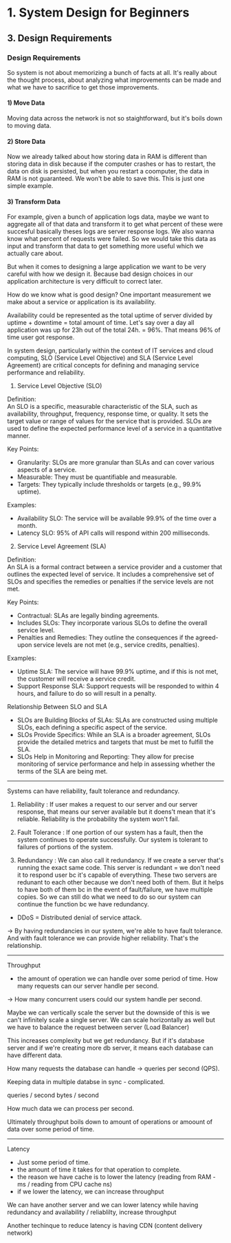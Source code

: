 # 1. System Design for Beginners

## 3. Design Requirements

### Design Requirements
So system is not about memorizing a bunch of facts at all. It's really about the thought process, about analyzing what improvements can be made and what we have to sacrifice to get those improvements. 

#### 1) Move Data
Moving data across the network is not so staightforward, but it's boils down to moving data. 

#### 2) Store Data
Now we already talked about how storing data in RAM is different than storing data in disk because if the computer crashes or has to restart, the data on disk is persisted, but when you restart a coomputer, the data in RAM is not guaranteed. We won't be able to save this. This is just one simple example. 

#### 3) Transform Data
For example, given a bunch of application logs data, maybe we want to aggregate all of that data and transform it to get what percent of these were succesful basically theses logs are server response logs. We also wanna know what percent of requests were failed. So we would take this data as input and transform that data to get something more useful which we actually care about. 

But when it comes to designing a large application we want to be very careful with how we design it. Because bad design choices in our application architecture is very difficult to correct later. 

How do we know what is good design? One important measurement we make about a service or application is its availability.

Availability could be represented as the total uptime of server divided by uptime + downtime = total amount of time. Let's say over a day all application was up for 23h out of the total 24h. = 96%. That means 96% of time user got response.

In system design, particularly within the context of IT services and cloud computing, SLO (Service Level Objective) and SLA (Service Level Agreement) are critical concepts for defining and managing service performance and reliability.

1) Service Level Objective (SLO)

Definition:   
An SLO is a specific, measurable characteristic of the SLA, such as availability, throughput, frequency, response time, or quality. It sets the target value or range of values for the service that is provided. SLOs are used to define the expected performance level of a service in a quantitative manner.

Key Points:

- Granularity: SLOs are more granular than SLAs and can cover various aspects of a service.
- Measurable: They must be quantifiable and measurable.
- Targets: They typically include thresholds or targets (e.g., 99.9% uptime).

Examples:   
- Availability SLO: The service will be available 99.9% of the time over a month.
- Latency SLO: 95% of API calls will respond within 200 milliseconds.

2) Service Level Agreement (SLA)   

Definition:   
An SLA is a formal contract between a service provider and a customer that outlines the expected level of service. It includes a comprehensive set of SLOs and specifies the remedies or penalties if the service levels are not met.

Key Points:
- Contractual: SLAs are legally binding agreements.
- Includes SLOs: They incorporate various SLOs to define the overall service level.
- Penalties and Remedies: They outline the consequences if the agreed-upon service levels are not met (e.g., service credits, penalties).

Examples:   
- Uptime SLA: The service will have 99.9% uptime, and if this is not met, the customer will receive a service credit.
- Support Response SLA: Support requests will be responded to within 4 hours, and failure to do so will result in a penalty.

Relationship Between SLO and SLA   
- SLOs are Building Blocks of SLAs:
SLAs are constructed using multiple SLOs, each defining a specific aspect of the service.
- SLOs Provide Specifics: While an SLA is a broader agreement, SLOs provide the detailed metrics and targets that must be met to fulfill the SLA.
- SLOs Help in Monitoring and Reporting: They allow for precise monitoring of service performance and help in assessing whether the terms of the SLA are being met.


---

Systems can have reliability, fault tolerance and redundancy. 

1) Reliability : If user makes a request to our server and our server response, that means our server available but it doens't mean that it's reliable. Reliability is the probability the system won't fail. 

2) Fault Tolerance : If one portion of our system has a fault, then the system continues to operate successfully. Our system is tolerant to failures of portions of the system.

3) Redundancy : We can also call it redundancy. If we create a server that's running the exact same code. This server is redundant = we don't need it to respond user bc it's capable of everything. These two servers are redunant to each other because we don't need both of them. But it helps to have both of them bc in the event of fault/failure, we have multiple copies. So we can still do what we need to do so our system can continue the function bc we have redundancy. 

* DDoS = Distributed denial of service attack.

-> By having redundancies in our system, we're able to have fault tolerance. And with fault tolerance we can provide higher reliability. That's the relationship.

---

Throughput
- the amount of operation we can handle over some period of time. How many requests can our server handle per second.

-> How many concurrent users could our system handle per second.

Maybe we can vertically scale the server but the downside of this is we can't infinitely scale a single server. We can scale horizontally as well but we have to balance the request between server (Load Balancer)

This increases complexity but we get redundancy. But if it's database server and if we're creating more db server, it means each database can have different data.

How many requests the database can handle -> queries per second (QPS). 

Keeping data in multiple databse in sync - complicated. 

queries / second
bytes / second

How much data we can process per second.

Ultimately throughput boils down to amount of operations or amoount of data over some period of time. 

---

Latency   
- Just some period of time.
- the amount of time it takes for that operation to complete.
- the reason we have cache is to lower the latency (reading from RAM - ms / reading from CPU cache ns)
- if we lower the latency, we can increase throughput

We can have another server and we can lower latency while having redundancy and availability / reliablilty, increase throughput

Another techinque to reduce latency is having CDN (content delivery network)